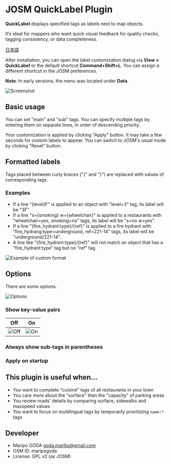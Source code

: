 # JOSM QuickLabel Plugin

**QuickLabel** displays specified tags as labels next to map objects.

It’s ideal for mappers who want quick visual feedback for quality checks, tagging consistency, or data completeness.

[日本語](https://github.com/maripo/JOSM_quicklabel/blob/master/README.ja.md)

After installation, you can open the label customization dialog via **View > QuickLabel** or the default shortcut **Command+Shift+L**. You can assign a different shortcut in the JOSM preferences.

**Note**: In early versions, the menu was located under **Data**.

 ![Screenshot](https://raw.githubusercontent.com/maripo/JOSM_quicklabel/master/doc/img/top_screenshot_en.png)
 
 ## Basic usage
 
 You can set "main" and "sub" tags.
 You can specify multiple tags by entering them on separate lines, in order of descending priority.
 
Your customization is applied by clicking "Apply" button.
It may take a few seconds for custom labels to appear.
You can switch to JOSM's usual mode by clicking "Reset" button.
 
 ## Formatted labels
 
 Tags placed between curly braces ("{" and "}") are replaced with values of corresponding tags.
 
 ### Examples
 * If a line "{level}F" is applied to an object with "level=3" tag, its label will be "3F".
 * If a line "s={smoking} w={wheelchair}" is applied to a restaurants with "wheelchair=yes, smoking=no" tags, its label will be "s=no w=yes".
 * If a line "{fire_hydrant:type}/{ref}" is applied to a fire hydrant with "fire_hydrang:type=underground, ref=221-14" tags, its label will be "underground/221-14".
 * A line like "{fire_hydrant:type}/{ref}" will not match an object that has a "fire_hydrant:type" tag but no "ref" tag.
 
 ![Example of custom format](https://raw.githubusercontent.com/maripo/JOSM_quicklabel/master/doc/img/format_example_en.png) 
 
## Options

There are some options.

 ![Options](https://raw.githubusercontent.com/maripo/JOSM_quicklabel/master/doc/img/options_en.png)

### Show key-value pairs

|Off|On|
|---|---|
|![Off](https://raw.githubusercontent.com/maripo/JOSM_quicklabel/master/doc/img/keyvalue_off_en.png)|![On](https://raw.githubusercontent.com/maripo/JOSM_quicklabel/master/doc/img/keyvalue_on_en.png)| 

### Always show sub-tags in parentheses
### Apply on startup

## This plugin is useful when...

 * You want to complete "cuisine" tags of all restaurants in your town
 * You care more about the "surface" than the "capacity" of parking areas
 * You review roads' details by comparing surface, sidewalks and maxspeed values
 * You want to focus on multilingual tags by temporarily prioritizing `name:*` tags

## Developer

 * Maripo GODA <goda.mariko@gmail.com>
 * OSM ID: maripogoda
 * License: GPL v2 (as JOSM)
 